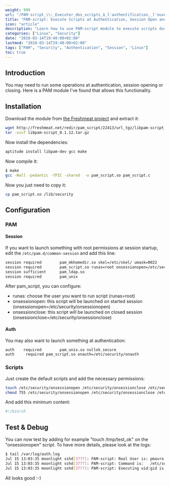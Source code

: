 ```yaml
---
weight: 999
url: "/PAM-script_\\:_Executer_des_scripts_à_l'authentification,_l'ouverture_et_la_fermeture_de_session/"
title: "PAM-script: Execute Scripts at Authentication, Session Open and Close"
icon: "article"
description: "Learn how to use PAM-script module to execute scripts during authentication, session opening and closing on Linux systems."
categories: ["Linux", "Security"]
date: "2010-03-14T19:40:00+02:00"
lastmod: "2010-03-14T19:40:00+02:00"
tags: ["PAM", "Security", "Authentication", "Session", "Linux"]
toc: true
---
```


## Introduction

You may need to run some operations at authentication, session opening or closing. Here is a PAM module I've found that allows this functionality.

## Installation

Download the module from [the Freshmeat project](https://freshmeat.net/projects/pam_script/) and extract it:

```bash
wget http://freshmeat.net/redir/pam_script/22413/url_tgz/libpam-script_0.1.12.tar.gz
tar -xzvf libpam-script_0.1.12.tar.gz
```

Now install the dependencies:

```bash
aptitude install libpam-dev gcc make
```

Now compile it:

```bash
$ make
gcc -Wall -pedantic -fPIC -shared  -o pam_script.so pam_script.c
```

Now you just need to copy it:

```bash
cp pam_script.so /lib/security
```

## Configuration

### PAM

#### Session

If you want to launch something with root permissions at session startup, edit the `/etc/pam.d/common-session` and add this line:

```bash
session required        pam_mkhomedir.so skel=/etc/skel/ umask=0022
session required        pam_script.so runas=root onsessionopen=/etc/security/onsessionopen
session sufficient      pam_ldap.so
session required        pam_unix
```

After pam_script, you can configure:

* runas: choose the user you want to run script (runas=root)
* onsessionopen: this script will be launched on started session (onsessionopen=/etc/security/onsessionopen)
* onsessionclose: this script will be launched on closed session (onsessionclose=/etc/security/onsessionclose)

#### Auth

You may also want to launch something at authentication:

```bash
auth    required        pam_unix.so nullok_secure
auth     required pam_script.so onauth=/etc/security/onauth
```

### Scripts

Just create the default scripts and add the necessary permissions:

```bash
touch /etc/security/onsessionopen /etc/security/onsessionclose /etc/security/onauth
chmod 755 /etc/security/onsessionopen /etc/security/onsessionclose /etc/security/onauth
```

And add this minimum content:

```bash
#!/bin/sh
```

## Test & Debug

You can now test by adding for example "touch /tmp/test_ok" on the "onsessionopen" script. To have more details, please look at the logs:

```bash
$ tail /var/log/auth.log
Jul 15 13:03:35 moonlight sshd[3777]: PAM-script: Real User is: pmavro
Jul 15 13:03:35 moonlight sshd[3777]: PAM-script: Command is:   /etc/security/onsessionopen
Jul 15 13:03:35 moonlight sshd[3777]: PAM-script: Executing uid:gid is: 0:0
```

All looks good :-)